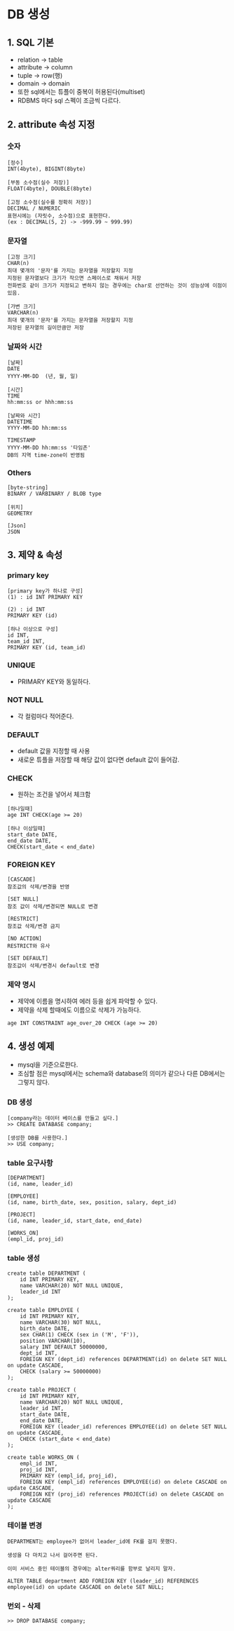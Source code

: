 # DB 생성

## 1. SQL 기본
* relation -> table
* attribute -> column
* tuple -> row(행)
* domain -> domain
* 또한 sql에서는 튜플이 중복이 허용된다(multiset)
* RDBMS 마다 sql 스펙이 조금씩 다르다.

## 2. attribute 속성 지정
### 숫자
```
[정수]
INT(4byte), BIGINT(8byte)

[부동 소수점(실수 저장)]
FLOAT(4byte), DOUBLE(8byte)

[고정 소수점(실수를 정확히 저장)]
DECIMAL / NUMERIC
표현시에는 (자릿수, 소수점)으로 표현한다.
(ex : DECIMAL(5, 2) -> -999.99 ~ 999.99)
```
### 문자열
```
[고정 크기]
CHAR(n)
최대 몇개의 '문자'를 가지는 문자열을 저장할지 지정
지정된 문자열보다 크기가 작으면 스페이스로 채워서 저장
전화번호 같이 크기가 지정되고 변하지 않는 경우에는 char로 선언하는 것이 성능상에 이점이 있음.

[가변 크기]
VARCHAR(n)
최대 몇개의 '문자'를 가지는 문자열을 저장할지 지정
저장된 문자열의 길이만큼만 저장
```
### 날짜와 시간
```
[날짜]
DATE
YYYY-MM-DD  (년, 월, 일)

[시간]
TIME
hh:mm:ss or hhh:mm:ss

[날짜와 시간]
DATETIME
YYYY-MM-DD hh:mm:ss

TIMESTAMP
YYYY-MM-DD hh:mm:ss '타임존'
DB의 지역 time-zone이 반영됨
```
### Others
```
[byte-string]
BINARY / VARBINARY / BLOB type

[위치]
GEOMETRY

[Json]
JSON
```

## 3. 제약 & 속성
### primary key
```
[primary key가 하나로 구성]
(1) : id INT PRIMARY KEY 

(2) : id INT
PRIMARY KEY (id)

[하나 이상으로 구성]
id INT,
team_id INT,
PRIMARY KEY (id, team_id)
```
### UNIQUE
* PRIMARY KEY와 동일하다.
### NOT NULL
* 각 컬럼마다 적어준다.
### DEFAULT
* default 값을 지정할 때 사용
* 새로운 튜플을 저장할 때 해당 값이 없다면 default 값이 들어감.
### CHECK
* 원하는 조건을 넣어서 체크함
```
[하나일때]
age INT CHECK(age >= 20)

[하나 이상일때]
start_date DATE,
end_date DATE,
CHECK(start_date < end_date)
```
### FOREIGN KEY
```
[CASCADE]
참조값의 삭제/변경을 반영

[SET NULL]
참조 값이 삭제/변경되면 NULL로 변경

[RESTRICT]
참조값 삭제/변경 금지

[NO ACTION]
RESTRICT와 유사

[SET DEFAULT]
참조값이 삭제/변경시 default로 변경
```
### 제약 명시
* 제약에 이름을 명시하여 에러 등을 쉽게 파악할 수 있다.
* 제약을 삭제 할때에도 이름으로 삭제가 가능하다.
```
age INT CONSTRAINT age_over_20 CHECK (age >= 20)
```


## 4. 생성 예제
* mysql을 기준으로한다.
* 조심할 점은 mysql에서는 schema와 database의 의미가 같으나 다른 DB에서는 그렇지 않다.
### DB 생성
```
[company라는 데이터 베이스를 만들고 싶다.]
>> CREATE DATABASE company;

[생성한 DB를 사용한다.]
>> USE company;
```
### table 요구사항
```
[DEPARTMENT]
(id, name, leader_id)

[EMPLOYEE]
(id, name, birth_date, sex, position, salary, dept_id)

[PROJECT]
(id, name, leader_id, start_date, end_date)

[WORKS_ON]
(empl_id, proj_id)
```
### table 생성
```
create table DEPARTMENT (
    id INT PRIMARY KEY,
    name VARCHAR(20) NOT NULL UNIQUE,
    leader_id INT
);

create table EMPLOYEE (
    id INT PRIMARY KEY,
    name VARCHAR(30) NOT NULL,
    birth_date DATE,
    sex CHAR(1) CHECK (sex in ('M', 'F')),
    position VARCHAR(10),
    salary INT DEFAULT 50000000,
    dept_id INT,
    FOREIGN KEY (dept_id) references DEPARTMENT(id) on delete SET NULL on update CASCADE,
    CHECK (salary >= 50000000)
);

create table PROJECT (
    id INT PRIMARY KEY,
    name VARCHAR(20) NOT NULL UNIQUE,
    leader_id INT,
    start_date DATE,
    end_date DATE,
    FOREIGN KEY (leader_id) references EMPLOYEE(id) on delete SET NULL on update CASCADE,
    CHECK (start_date < end_date)
);

create table WORKS_ON (
    empl_id INT,
    proj_id INT,
    PRIMARY KEY (empl_id, proj_id),
    FOREIGN KEY (empl_id) references EMPLOYEE(id) on delete CASCADE on update CASCADE,
    FOREIGN KEY (proj_id) references PROJECT(id) on delete CASCADE on update CASCADE
);
```
### 테이블 변경
```
DEPARTMENT는 employee가 없어서 leader_id에 FK를 걸지 못했다.

생성을 다 마치고 나서 걸어주면 된다.

이미 서비스 중인 테이블의 경우에는 alter쿼리를 함부로 날리지 말자.

ALTER TABLE department ADD FOREIGN KEY (leader_id) REFERENCES employee(id) on update CASCADE on delete SET NULL;
```
### 번외 - 삭제
```
>> DROP DATABASE company;
```

